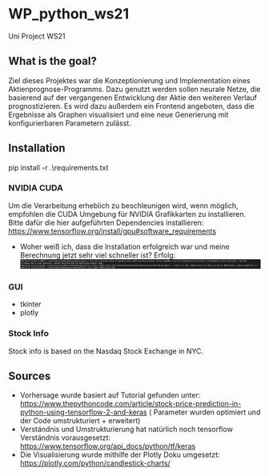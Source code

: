 # WP_python_ws21
Uni Project WS21

## What is the goal?
Ziel dieses Projektes war die Konzeptionierung und Implementation eines Aktienprognose-Programms. Dazu genutzt werden sollen neurale Netze, die basierend auf der vergangenen Entwicklung der Aktie den weiteren Verlauf prognostizieren. Es wird dazu außerdem ein Frontend angeboten, dass die Ergebnisse als Graphen visualisiert und eine neue Generierung mit konfigurierbaren Parametern zulässt.

## Installation 
pip install -r .\requirements.txt

### NVIDIA CUDA
Um die Verarbeitung erheblich zu beschleunigen wird, wenn möglich, empfohlen die CUDA Umgebung für NVIDIA Grafikkarten zu installieren. Bitte dafür die hier aufgeführten Dependencies installieren:
https://www.tensorflow.org/install/gpu#software_requirements

- Woher weiß ich, dass die Installation erfolgreich war und meine Berechnung jetzt sehr viel schneller ist?
Erfolg:
![Erfolg](./data/Cuda_Erfolg.png)
  
### GUI
  - tkinter
  - plotly 

### Stock Info

Stock info is based on the Nasdaq Stock Exchange in NYC.

## Sources

- Vorhersage wurde basiert auf Tutorial gefunden unter: https://www.thepythoncode.com/article/stock-price-prediction-in-python-using-tensorflow-2-and-keras ( Parameter wurden optimiert und der Code umstrukturiert + erweitert)
- Verständnis und Umstrukturierung hat natürlich noch tensorflow Verständnis vorausgesetzt: https://www.tensorflow.org/api_docs/python/tf/keras
- Die Visualisierung wurde mithilfe der Plotly Doku umgesetzt: https://plotly.com/python/candlestick-charts/